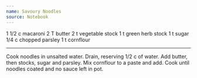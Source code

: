 ```yaml
---
name: Savoury Noodles
source: Notebook
---
```


1 1/2 c macaroni
2 T butter
2 t vegetable stock
1 t green herb stock
1 t sugar
1/4 c chopped parsley
1 t cornflour

---

Cook noodles in unsalted water.  Drain, reserving 1/2 c of water.  Add butter, then stocks, sugar and parsley.  Mix cornflour to a paste and add.  Cook until noodles coated and no sauce left in pot.

